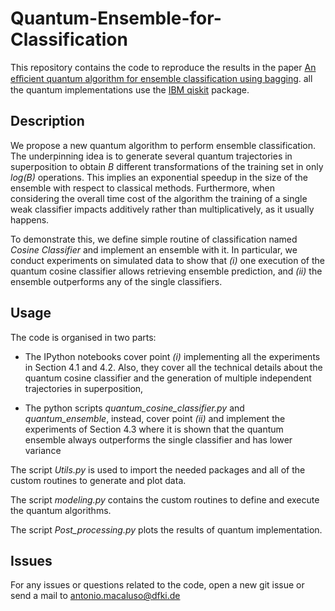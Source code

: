 # Quantum-Ensemble-for-Classification

This repository contains the code to reproduce the results in the paper 
[An eﬀicient quantum algorithm for ensemble classification using bagging]([https://arxiv.org/abs/2007.01028](https://doi.org/10.1049/qtc2.12087)). 
all the quantum implementations use the [IBM qiskit](https://qiskit.org/) package.

## Description

We propose a new quantum algorithm to perform ensemble classification. 
The underpinning idea is to generate several quantum trajectories in superposition 
to obtain *B* different transformations of the training set in only *log(B)* operations. 
This implies an exponential speedup in the size of the ensemble with respect to 
classical methods. Furthermore, when considering the overall time cost of the 
algorithm the training of a single weak classifier impacts additively rather than 
multiplicatively, as it usually happens.

To demonstrate this, we define simple routine of classification named 
*Cosine Classifier* and implement an ensemble with it. 
In particular, we conduct experiments on simulated data to show that 
*(i)* one execution of the quantum cosine classifier allows retrieving 
ensemble prediction, and *(ii)* the ensemble outperforms any of the single 
classifiers.

## Usage

The code is organised in two parts:
 
- The IPython notebooks cover point *(i)* implementing all the experiments in Section 4.1 and 4.2. Also, they cover all
the technical details about the quantum cosine classifier and the generation of 
multiple independent trajectories in superposition,

 
- The python scripts *quantum_cosine_classifier.py* and *quantum_ensemble*, instead, cover point *(ii)* and implement the experiments of Section 4.3
where it is shown that the quantum ensemble always outperforms the single classifier and  has lower variance

The script *Utils.py* is used to import the needed packages and all of the custom 
routines to generate and plot data.

The script *modeling.py* contains the custom routines to define and execute the quantum algorithms.

The script *Post_processing.py* plots the results of quantum implementation.

## Issues

For any issues or questions related to the code, open a new git issue or send a mail to antonio.macaluso@dfki.de
